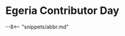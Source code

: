 <!-- SPDX-License-Identifier: CC-BY-4.0 -->
<!-- Copyright Contributors to the ODPi Egeria project 2020. -->

# Egeria Contributor Day

--8<-- "snippets/abbr.md"